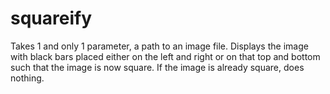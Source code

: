 # squareify

Takes 1 and only 1 parameter, a path to an image file. Displays the image with black bars placed either on the left and right or on that top and bottom such that the image is now square. If the image is already square, does nothing.

